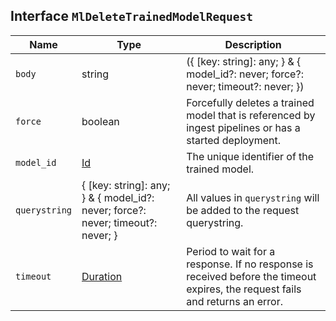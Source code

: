 ## Interface `MlDeleteTrainedModelRequest`

| Name | Type | Description |
| - | - | - |
| `body` | string | ({ [key: string]: any; } & { model_id?: never; force?: never; timeout?: never; }) | All values in `body` will be added to the request body. |
| `force` | boolean | Forcefully deletes a trained model that is referenced by ingest pipelines or has a started deployment. |
| `model_id` | [Id](./Id.md) | The unique identifier of the trained model. |
| `querystring` | { [key: string]: any; } & { model_id?: never; force?: never; timeout?: never; } | All values in `querystring` will be added to the request querystring. |
| `timeout` | [Duration](./Duration.md) | Period to wait for a response. If no response is received before the timeout expires, the request fails and returns an error. |
